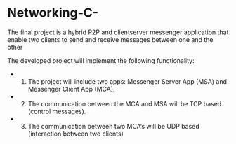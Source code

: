 # Networking-C-

The final project is a hybrid P2P and client­server messenger application
that enable two clients to send and receive messages between one and the
other

The developed project will implement the following functionality:

* 1. The project will include two apps: Messenger Server App (MSA) and
Messenger Client App (MCA).
* 2. The communication between the MCA and MSA will be TCP based
(control messages).
* 3. The communication between two MCA’s will be UDP based
(interaction between two clients)
